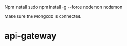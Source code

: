 Npm install
sudo npm install -g --force nodemon
nodemon


Make sure the Mongodb is connected.
# api-gateway
